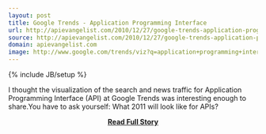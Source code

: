 ```yaml
---
layout: post
title: Google Trends - Application Programming Interface
url: http://apievangelist.com/2010/12/27/google-trends-application-programming-interface/
source: http://apievangelist.com/2010/12/27/google-trends-application-programming-interface/
domain: apievangelist.com
image: http://www.google.com/trends/viz?q=application+programming+interface&amp;date=all&amp;geo=all&amp;graph=weekly_img&amp;sa=N
---
```

{% include JB/setup %}<p>I thought the visualization of the search and news traffic for Application Programming Interface (API) at Google Trends was interesting enough to share.You have to ask yourself:  What 2011 will look like for APIs?</p>
<center><p><a href="http://apievangelist.com/2010/12/27/google-trends-application-programming-interface/" style='padding:25px; font-sze:18px; font-weight: bold;'>Read Full Story</a></p></center>
